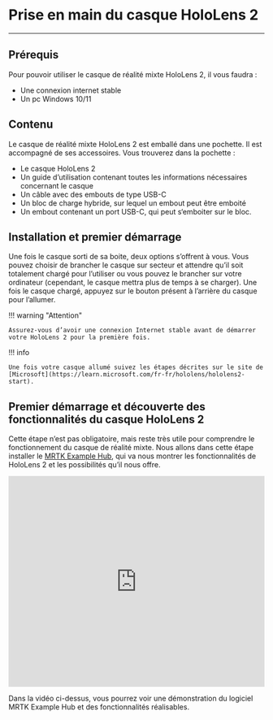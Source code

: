 # Prise en main du casque HoloLens 2

***

## Prérequis

Pour pouvoir utiliser le casque de réalité mixte HoloLens 2, il vous faudra :

* Une connexion internet stable
* Un pc Windows 10/11

## Contenu

Le casque de réalité mixte HoloLens 2 est emballé dans une pochette. Il est accompagné de ses accessoires. Vous trouverez dans la pochette :

* Le casque HoloLens 2
* Un guide d’utilisation contenant toutes les informations nécessaires concernant le casque
* Un câble avec des embouts de type USB-C
* Un bloc de charge hybride, sur lequel un embout peut être emboité
* Un embout contenant un port USB-C, qui peut s‘emboiter sur le bloc.

## Installation et premier démarrage

Une fois le casque sorti de sa boite, deux options s’offrent à vous. Vous pouvez choisir de brancher le casque sur secteur et attendre qu’il soit totalement chargé pour l’utiliser ou vous pouvez le brancher sur votre ordinateur (cependant, le casque mettra plus de temps à se charger). Une fois le casque chargé, appuyez sur le bouton présent à l’arrière du casque pour l’allumer.

!!! warning "Attention"

    Assurez-vous d’avoir une connexion Internet stable avant de démarrer votre HoloLens 2 pour la première fois.

!!! info 

    Une fois votre casque allumé suivez les étapes décrites sur le site de [Microsoft](https://learn.microsoft.com/fr-fr/hololens/hololens2-start).

## Premier démarrage et découverte des fonctionnalités du casque HoloLens 2

Cette étape n’est pas obligatoire, mais reste très utile pour comprendre le fonctionnement du casque de réalité mixte. Nous allons dans cette étape installer le [MRTK Example Hub](https://learn.microsoft.com/fr-fr/windows/mixed-reality/mrtk-unity/mrtk2/running-examples-hub?view=mrtkunity-2022-05), qui va nous montrer les fonctionnalités de HoloLens 2 et les possibilités qu’il nous offre.  

<iframe width="100%" height="415" src="https://www.youtube.com/embed/hfWQrERtlEc?si=ej9M96Aa_rAFwgmw" title="YouTube video player" frameborder="0" allow="accelerometer; autoplay; clipboard-write; encrypted-media; gyroscope; picture-in-picture; web-share" allowfullscreen></iframe>

Dans la vidéo ci-dessus, vous pourrez voir une démonstration du logiciel MRTK Example Hub et des fonctionnalités réalisables.